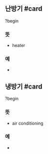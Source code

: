 ## 난방기 #card
?begin
### 뜻
- heater
### 예
-
<!--SR:!2025-04-24,110,250-->

## 냉방기 #card
?begin
### 뜻
- air conditioning
### 예
-
<!--SR:!2025-11-25,240,270-->
